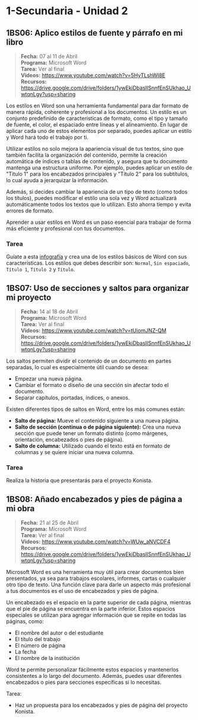 # 1-Secundaria - Unidad 2

## 1BS06: Aplico estilos de fuente y párrafo en mi libro

> <i class="bi bi-calendar"></i> **Fecha:** 07 al 11 de Abril<br><i class="bi bi-laptop"></i> **Programa:** Microsoft Word <br><i class="bi bi-clipboard-check"></i> **Tarea:** Ver al final <br><i class="bi bi-youtube txt-red"></i> **Videos:** https://www.youtube.com/watch?v=5HyTLshWI8E<br><i class="bi bi-backpack"></i> **Recursos:** https://drive.google.com/drive/folders/1ywEkiDbaslISnnfEnSUkhao_UwtqnLgy?usp=sharing

Los estilos en Word son una herramienta fundamental para dar formato de manera rápida, coherente y profesional a los documentos. Un estilo es un conjunto predefinido de características de formato, como el tipo y tamaño de fuente, el color, el espaciado entre líneas y el alineamiento. En lugar de aplicar cada uno de estos elementos por separado, puedes aplicar un estilo y Word hará todo el trabajo por ti.

Utilizar estilos no solo mejora la apariencia visual de tus textos, sino que también facilita la organización del contenido, permite la creación automática de índices o tablas de contenido, y asegura que tu documento mantenga una estructura uniforme. Por ejemplo, puedes aplicar un estilo de "Título 1" para los encabezados principales y "Título 2" para los subtítulos, lo cual ayuda a jerarquizar la información.

Además, si decides cambiar la apariencia de un tipo de texto (como todos los títulos), puedes modificar el estilo una sola vez y Word actualizará automáticamente todos los textos que lo utilizan. Esto ahorra tiempo y evita errores de formato.

Aprender a usar estilos en Word es un paso esencial para trabajar de forma más eficiente y profesional con tus documentos.

### Tarea

Guíate a esta [infografía](https://marketplace.canva.com/EAF7c35deZc/1/0/640w/canva-infograf%C3%ADa-de-educaci%C3%B3n-creativa-listado-de-ideas-ni%C3%B1os-ilustrada-bonita-multicolor-9Xf2ou0gvMs.jpg) y crea una de los estilos básicos de Word con sus características. Los estilos que debes describir son: `Normal`, `Sin espaciado`, `Título 1`, `Título 2` y `Título`.

## 1BS07: Uso de secciones y saltos para organizar mi proyecto

> <i class="bi bi-calendar"></i> **Fecha:** 14 al 18 de Abril<br><i class="bi bi-laptop"></i> **Programa:** Microsoft Word <br><i class="bi bi-clipboard-check"></i> **Tarea:** Ver al final <br><i class="bi bi-youtube txt-red"></i> **Videos:** https://www.youtube.com/watch?v=tUiomJNZ-QM<br><i class="bi bi-backpack"></i> **Recursos:** https://drive.google.com/drive/folders/1ywEkiDbaslISnnfEnSUkhao_UwtqnLgy?usp=sharing

Los saltos permiten dividir el contenido de un documento en partes separadas, lo cual es especialmente útil cuando se desea:

- Empezar una nueva página.
- Cambiar el formato o diseño de una sección sin afectar todo el documento.
- Separar capítulos, portadas, índices, o anexos.

Existen diferentes tipos de saltos en Word, entre los más comunes están:

- **Salto de página:** Mueve el contenido siguiente a una nueva página.
- **Salto de sección (continua o de página siguiente):** Crea una nueva sección que puede tener un formato distinto (como márgenes, orientación, encabezados o pies de página).
- **Salto de columna:** Utilizado cuando el texto está en formato de columnas y se quiere iniciar una nueva columna.

### Tarea

Realiza la historia que presentarás para el proyecto Konista.

<div class="currentTheme">

## 1BS08: Añado encabezados y pies de página a mi obra

> <i class="bi bi-calendar"></i> **Fecha:** 21 al 25 de Abril<br><i class="bi bi-laptop"></i> **Programa:** Microsoft Word <br><i class="bi bi-clipboard-check"></i> **Tarea:** Ver al final <br><i class="bi bi-youtube txt-red"></i> **Videos:** https://www.youtube.com/watch?v=WUw_aNVCDF4<br><i class="bi bi-backpack"></i> **Recursos:** https://drive.google.com/drive/folders/1ywEkiDbaslISnnfEnSUkhao_UwtqnLgy?usp=sharing

Microsoft Word es una herramienta muy útil para crear documentos bien presentados, ya sea para trabajos escolares, informes, cartas o cualquier otro tipo de texto. Una función clave para darle un aspecto más profesional a tus documentos es el uso de encabezados y pies de página.

Un encabezado es el espacio en la parte superior de cada página, mientras que el pie de página se encuentra en la parte inferior. Estos espacios especiales se utilizan para agregar información que se repite en todas las páginas, como:

- El nombre del autor o del estudiante
- El título del trabajo
- El número de página
- La fecha
- El nombre de la institución

Word te permite personalizar fácilmente estos espacios y mantenerlos consistentes a lo largo del documento. Además, puedes usar diferentes encabezados o pies para secciones específicas si lo necesitas.

Tarea:

- Haz un propuesta para los encabezados y pies de página del proyecto Konista.

</div>